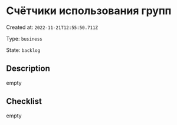 # Счётчики использования групп

Created at: `2022-11-21T12:55:50.711Z`

Type: `business`

State: `backlog`

## Description
empty

## Checklist
empty
